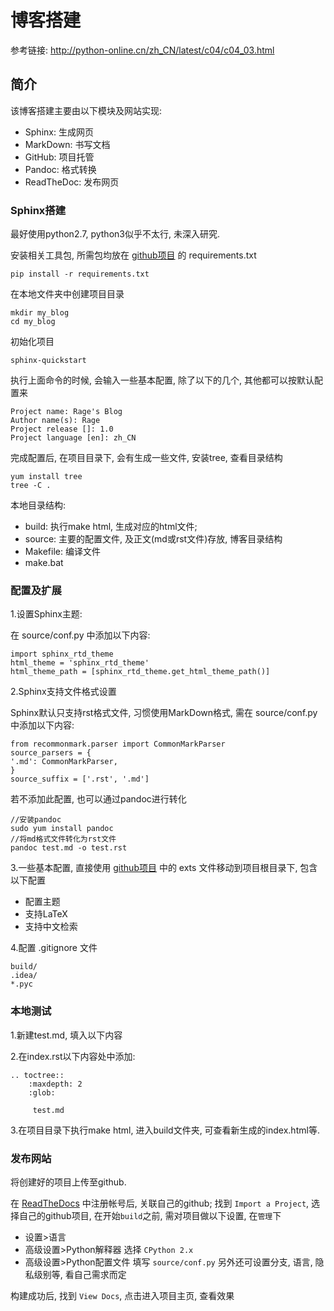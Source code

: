 # 博客搭建
参考链接: http://python-online.cn/zh_CN/latest/c04/c04_03.html
## 简介
  该博客搭建主要由以下模块及网站实现:
- Sphinx: 生成网页
- MarkDown: 书写文档
- GitHub: 项目托管
- Pandoc: 格式转换
- ReadTheDoc: 发布网页


### Sphinx搭建

最好使用python2.7, python3似乎不太行, 未深入研究.

安装相关工具包, 所需包均放在 [github项目] 的 requirements.txt

    pip install -r requirements.txt 
在本地文件夹中创建项目目录

    mkdir my_blog
    cd my_blog
初始化项目

    sphinx-quickstart
执行上面命令的时候, 会输入一些基本配置, 除了以下的几个, 其他都可以按默认配置来

    Project name: Rage's Blog
    Author name(s): Rage
    Project release []: 1.0
    Project language [en]: zh_CN
完成配置后, 在项目目录下, 会有生成一些文件, 安装tree, 查看目录结构

    yum install tree
    tree -C .

本地目录结构:
- build: 执行make html, 生成对应的html文件;
- source: 主要的配置文件, 及正文(md或rst文件)存放, 博客目录结构
- Makefile: 编译文件
- make.bat

### 配置及扩展

1.设置Sphinx主题:
  
在 source/conf.py 中添加以下内容:

    import sphinx_rtd_theme
    html_theme = 'sphinx_rtd_theme'
    html_theme_path = [sphinx_rtd_theme.get_html_theme_path()]
2.Sphinx支持文件格式设置

Sphinx默认只支持rst格式文件, 习惯使用MarkDown格式, 需在 source/conf.py 中添加以下内容:

    from recommonmark.parser import CommonMarkParser
    source_parsers = {
    '.md': CommonMarkParser,
    }
    source_suffix = ['.rst', '.md']

若不添加此配置, 也可以通过pandoc进行转化

    //安装pandoc
    sudo yum install pandoc
    //将md格式文件转化为rst文件
    pandoc test.md -o test.rst
   
3.一些基本配置, 直接使用 [github项目] 中的 exts 文件移动到项目根目录下, 包含以下配置
- 配置主题
- 支持LaTeX
- 支持中文检索

4.配置 .gitignore 文件

    build/
    .idea/
    *.pyc

### 本地测试
1.新建test.md, 填入以下内容

2.在index.rst以下内容处中添加:

    .. toctree::
        :maxdepth: 2
        :glob:
    
         test.md

3.在项目目录下执行make html, 进入build文件夹, 可查看新生成的index.html等.
 

### 发布网站
将创建好的项目上传至github.

在 [ReadTheDocs] 中注册帐号后, 关联自己的github;
找到 `Import a Project`, 选择自己的github项目, 在开始`build`之前, 需对项目做以下设置, 在`管理`下
- 设置>语言
- 高级设置>Python解释器 选择 `CPython 2.x`
- 高级设置>Python配置文件 填写 `source/conf.py`
另外还可设置分支, 语言, 隐私级别等, 看自己需求而定

构建成功后, 找到 `View Docs`, 点击进入项目主页, 查看效果

[github项目]: https://github.com/JustMeliyu/Rage
[ReadTheDocs]: https://readthedocs.org/